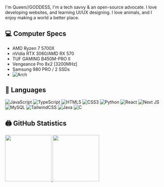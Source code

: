 I'm Queen//GODDESS, I'm a tech savvy & an open-source advocate. I love developing websites, and learning UI/UX designing. I love animals, and I enjoy making a world a better place. 

## 💻 Computer Specs
- AMD Ryzen 7 5700X
- nVidia RTX 3060/AMD RX 570
- TUF GAMING B450M-PRO II
- Vengeance Pro 8x2 [3200MHz]
- Samsung 980 PRO / 2 SSDs
- ![Arch](https://img.shields.io/badge/Arch-1793D1?logo=arch&logoColor=fff&style=for-the-badge)

## 📖 Languages

![JavaScript](https://img.shields.io/badge/javascript-%23323330.svg?style=for-the-badge&logo=javascript&logoColor=%23F7DF1E)
![TypeScript](https://img.shields.io/badge/typescript-%23007ACC.svg?style=for-the-badge&logo=typescript&logoColor=white)
![HTML5](https://img.shields.io/badge/html5-%23E34F26.svg?style=for-the-badge&logo=html5&logoColor=white)
![CSS3](https://img.shields.io/badge/css3-%231572B6.svg?style=for-the-badge&logo=css3&logoColor=white)
![Python](https://img.shields.io/badge/python-3670A0?style=for-the-badge&logo=python&logoColor=ffdd54)
![React](https://img.shields.io/badge/React-000000?style=for-the-badge&logo=react)
![Next JS](https://img.shields.io/badge/NextJS-black?style=for-the-badge&logo=next.js&logoColor=white)
![MySQL](https://img.shields.io/badge/mysql-%2300f.svg?style=for-the-badge&logo=mysql&logoColor=white)
![TailwindCSS](https://img.shields.io/badge/tailwindcss-%2338B2AC.svg?style=for-the-badge&logo=tailwind-css&logoColor=white)
![Java](https://img.shields.io/badge/java-%23ED8B00.svg?style=for-the-badge&logo=openjdk&logoColor=white)
![C](https://img.shields.io/badge/c-%2300599C.svg?style=for-the-badge&logo=c&logoColor=white)

## 🖨️ GitHub Statistics

<a href="#">
  <img height=150 src="https://github-readme-stats.vercel.app/api?username=0xqueen&show_icons=true&theme=transparent&border_radius=2.5&layout=compact" />
</a>
<a href="#">
  <img height=150 src="https://github-readme-stats.vercel.app/api/top-langs?username=0xqueen&show_icons=true&layout=compact&langs_count=8&border_radius=2.5&theme=transparent" />
</a>
